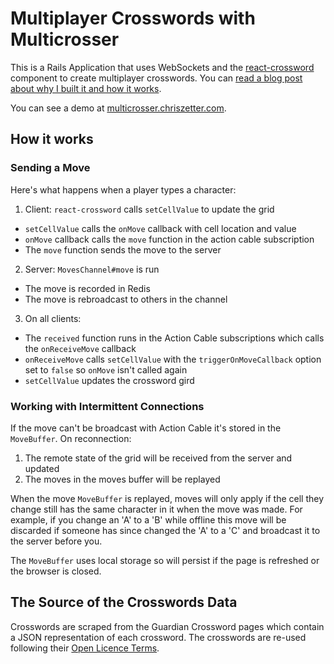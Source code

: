 # Multiplayer Crosswords with Multicrosser

This is a Rails Application that uses WebSockets and the [react-crossword](https://github.com/zetter/react-crossword) component to create multiplayer crosswords. You can [read a blog post about why I built it and how it works](https://chriszetter.com/blog/2018/12/02/multiplayer-crosswords/).

You can see a demo at [multicrosser.chriszetter.com](https://multicrosser.chriszetter.com).

## How it works

### Sending a Move

Here's what happens when a player types a character:

1. Client: `react-crossword` calls `setCellValue` to update the grid
  * `setCellValue` calls the `onMove` callback with cell location and value
  * `onMove` callback calls the `move` function in the action cable subscription
  * The `move` function sends the move to the server
2. Server: `MovesChannel#move` is run
  * The move is recorded in Redis
  * The move is rebroadcast to others in the channel
3. On all clients:
  * The `received` function runs in the Action Cable subscriptions which calls the `onReceiveMove` callback
  * `onReceiveMove` calls `setCellValue` with the `triggerOnMoveCallback` option set to `false` so `onMove` isn't called again
  * `setCellValue` updates the crossword gird

### Working with Intermittent Connections

If the move can't be broadcast with Action Cable it's stored in the `MoveBuffer`. On reconnection:

1. The remote state of the grid will be received from the server and updated
2. The moves in the moves buffer will be replayed

When the move `MoveBuffer` is replayed, moves will only apply if the cell they change still has the same character in it when the move was made. For example, if you change an 'A' to a 'B' while offline this move will be discarded if someone has since changed the 'A' to a 'C' and broadcast it to the server before you.

The `MoveBuffer` uses local storage so will persist if the page is refreshed or the browser is closed.

## The Source of the Crosswords Data

Crosswords are scraped from the Guardian Crossword pages which contain a JSON representation of each crossword. The crosswords are re-used following their [Open Licence Terms](https://syndication.theguardian.com/open-licence-terms/).
